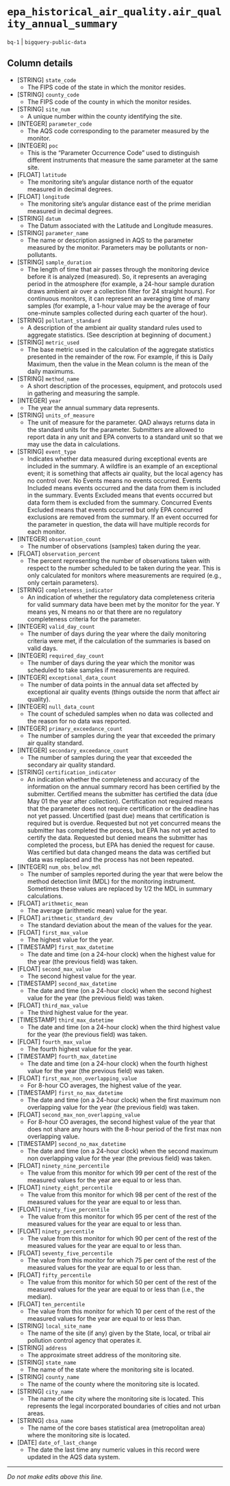 # `epa_historical_air_quality.air_quality_annual_summary`
`bq-1` | `bigquery-public-data`

## Column details
* [STRING]    `state_code`
  - The FIPS code of the state in which the monitor resides.
* [STRING]    `county_code`
  - The FIPS code of the county in which the monitor resides.
* [STRING]    `site_num`
  - A unique number within the county identifying the site.
* [INTEGER]   `parameter_code`
  - The AQS code corresponding to the parameter measured by the monitor.
* [INTEGER]   `poc`
  - This is the “Parameter Occurrence Code” used to distinguish different instruments that measure the same parameter at the same site.
* [FLOAT]     `latitude`
  - The monitoring site’s angular distance north of the equator measured in decimal degrees.
* [FLOAT]     `longitude`
  - The monitoring site’s angular distance east of the prime meridian measured in decimal degrees.
* [STRING]    `datum`
  - The Datum associated with the Latitude and Longitude measures.
* [STRING]    `parameter_name`
  - The name or description assigned in AQS to the parameter measured by the monitor. Parameters may be pollutants or non-pollutants.
* [STRING]    `sample_duration`
  - The length of time that air passes through the monitoring device before it is analyzed (measured). So, it represents an averaging period in the atmosphere (for example, a 24-hour sample duration draws ambient air over a collection filter for 24 straight hours). For continuous monitors, it can represent an averaging time of many samples (for example, a 1-hour value may be the average of four one-minute samples collected during each quarter of the hour).
* [STRING]    `pollutant_standard`
  - A description of the ambient air quality standard rules used to aggregate statistics. (See description at beginning of document.)
* [STRING]    `metric_used`
  - The base metric used in the calculation of the aggregate statistics presented in the remainder of the row. For example, if this is Daily Maximum, then the value in the Mean column is the mean of the daily maximums.
* [STRING]    `method_name`
  - A short description of the processes, equipment, and protocols used in gathering and measuring the sample.
* [INTEGER]   `year`
  - The year the annual summary data represents.
* [STRING]    `units_of_measure`
  - The unit of measure for the parameter. QAD always returns data in the standard units for the parameter. Submitters are allowed to report data in any unit and EPA converts to a standard unit so that we may use the data in calculations.
* [STRING]    `event_type`
  - Indicates whether data measured during exceptional events are included in the summary. A wildfire is an example of an exceptional event; it is something that affects air quality, but the local agency has no control over. No Events means no events occurred. Events Included means events occurred and the data from them is included in the summary. Events Excluded means that events occurred but data form them is excluded from the summary. Concurred Events Excluded means that events occurred but only EPA concurred exclusions are removed from the summary. If an event occurred for the parameter in question, the data will have multiple records for each monitor.
* [INTEGER]   `observation_count`
  - The number of observations (samples) taken during the year.
* [FLOAT]     `observation_percent`
  - The percent representing the number of observations taken with respect to the number scheduled to be taken during the year. This is only calculated for monitors where measurements are required (e.g., only certain parameters).
* [STRING]    `completeness_indicator`
  - An indication of whether the regulatory data completeness criteria for valid summary data have been met by the monitor for the year. Y means yes, N means no or that there are no regulatory completeness criteria for the parameter.
* [INTEGER]   `valid_day_count`
  - The number of days during the year where the daily monitoring criteria were met, if the calculation of the summaries is based on valid days.
* [INTEGER]   `required_day_count`
  - The number of days during the year which the monitor was scheduled to take samples if measurements are required.
* [INTEGER]   `exceptional_data_count`
  - The number of data points in the annual data set affected by exceptional air quality events (things outside the norm that affect air quality).
* [INTEGER]   `null_data_count`
  - The count of scheduled samples when no data was collected and the reason for no data was reported.
* [INTEGER]   `primary_exceedance_count`
  - The number of samples during the year that exceeded the primary air quality standard.
* [INTEGER]   `secondary_exceedance_count`
  - The number of samples during the year that exceeded the secondary air quality standard.
* [STRING]    `certification_indicator`
  - An indication whether the completeness and accuracy of the information on the annual summary record has been certified by the submitter. Certified means the submitter has certified the data (due May 01 the year after collection). Certification not required means that the parameter does not require certification or the deadline has not yet passed. Uncertified (past due) means that certification is required but is overdue. Requested but not yet concurred means the submitter has completed the process, but EPA has not yet acted to certify the data. Requested but denied means the submitter has completed the process, but EPA has denied the request for cause. Was certified but data changed means the data was certified but data was replaced and the process has not been repeated.
* [INTEGER]   `num_obs_below_mdl`
  - The number of samples reported during the year that were below the method detection limit (MDL) for the monitoring instrument. Sometimes these values are replaced by 1/2 the MDL in summary calculations.
* [FLOAT]     `arithmetic_mean`
  - The average (arithmetic mean) value for the year.
* [FLOAT]     `arithmetic_standard_dev`
  - The standard deviation about the mean of the values for the year.
* [FLOAT]     `first_max_value`
  - The highest value for the year.
* [TIMESTAMP] `first_max_datetime`
  - The date and time (on a 24-hour clock) when the highest value for the year (the previous field) was taken.
* [FLOAT]     `second_max_value`
  - The second highest value for the year.
* [TIMESTAMP] `second_max_datetime`
  - The date and time (on a 24-hour clock) when the second highest value for the year (the previous field) was taken.
* [FLOAT]     `third_max_value`
  - The third highest value for the year.
* [TIMESTAMP] `third_max_datetime`
  - The date and time (on a 24-hour clock) when the third highest value for the year (the previous field) was taken.
* [FLOAT]     `fourth_max_value`
  - The fourth highest value for the year.
* [TIMESTAMP] `fourth_max_datetime`
  - The date and time (on a 24-hour clock) when the fourth highest value for the year (the previous field) was taken.
* [FLOAT]     `first_max_non_overlapping_value`
  - For 8-hour CO averages, the highest value of the year.
* [TIMESTAMP] `first_no_max_datetime`
  - The date and time (on a 24-hour clock) when the first maximum non overlapping value for the year (the previous field) was taken.
* [FLOAT]     `second_max_non_overlapping_value`
  - For 8-hour CO averages, the second highest value of the year that does not share any hours with the 8-hour period of the first max non overlapping value.
* [TIMESTAMP] `second_no_max_datetime`
  - The date and time (on a 24-hour clock) when the second maximum non overlapping value for the year (the previous field) was taken.
* [FLOAT]     `ninety_nine_percentile`
  - The value from this monitor for which 99 per cent of the rest of the measured values for the year are equal to or less than.
* [FLOAT]     `ninety_eight_percentile`
  - The value from this monitor for which 98 per cent of the rest of the measured values for the year are equal to or less than.
* [FLOAT]     `ninety_five_percentile`
  - The value from this monitor for which 95 per cent of the rest of the measured values for the year are equal to or less than.
* [FLOAT]     `ninety_percentile`
  - The value from this monitor for which 90 per cent of the rest of the measured values for the year are equal to or less than.
* [FLOAT]     `seventy_five_percentile`
  - The value from this monitor for which 75 per cent of the rest of the measured values for the year are equal to or less than.
* [FLOAT]     `fifty_percentile`
  - The value from this monitor for which 50 per cent of the rest of the measured values for the year are equal to or less than (i.e., the median).
* [FLOAT]     `ten_percentile`
  - The value from this monitor for which 10 per cent of the rest of the measured values for the year are equal to or less than.
* [STRING]    `local_site_name`
  - The name of the site (if any) given by the State, local, or tribal air pollution control agency that operates it.
* [STRING]    `address`
  - The approximate street address of the monitoring site.
* [STRING]    `state_name`
  - The name of the state where the monitoring site is located.
* [STRING]    `county_name`
  - The name of the county where the monitoring site is located.
* [STRING]    `city_name`
  - The name of the city where the monitoring site is located. This represents the legal incorporated boundaries of cities and not urban areas.
* [STRING]    `cbsa_name`
  - The name of the core bases statistical area (metropolitan area) where the monitoring site is located.
* [DATE]      `date_of_last_change`
  - The date the last time any numeric values in this record were updated in the AQS data system.

-------------------------------------------------------------------------------
*Do not make edits above this line.*
